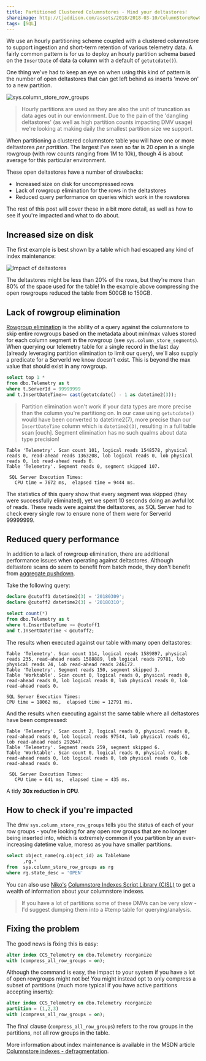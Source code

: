 ```yaml
---
title: Partitioned Clustered Columnstores - Mind your deltastores!
shareimage: http://tjaddison.com/assets/2018/2018-03-10/ColumnStoreRowGroups.png
tags: [SQL]
---
```


We use an hourly partitioning scheme coupled with a clustered columnstore to support ingestion and short-term retention of various telemetry data. A fairly common pattern is for us to deploy an hourly partition schema based on the `InsertDate` of data (a column with a default of `getutcdate()`).

One thing we've had to keep an eye on when using this kind of pattern is the number of open deltastores that can get left behind as inserts 'move on' to a new partition.

![sys.column_store_row_groups](/assets/2018/2018-03-10/ColumnStoreRowGroups.png)

> Hourly partitions are used as they are also the unit of truncation as data ages out in our envionrment. Due to the pain of the 'dangling deltastores' (as well as high partition counts impacting DMV usage) we're looking at making daily the smallest partition size we support.

When partitioning a clustered columnstore table you will have one or more deltastores _per partition_. The largest I've seen so far is 20 open in a single rowgroup (with row counts ranging from 1M to 10k), though 4 is about average for this particular environment.

These open deltastores have a number of drawbacks:

- Increased size on disk for uncompressed rows
- Lack of rowgroup elimination for the rows in the deltastores
- Reduced query performance on queries which work in the rowstores

The rest of this post will cover these in a bit more detail, as well as how to see if you're impacted and what to do about.

<!--more-->

## Increased size on disk

The first example is best shown by a table which had escaped any kind of index maintenance:

![Impact of deltastores](/assets/2018/2018-03-10/RowGroups.png)

The deltastores might be less than 20% of the rows, but they're more than 80% of the space used for the table! In the example above compressing the open rowgroups reduced the table from 500GB to 150GB.

## Lack of rowgroup elimination

[Rowgroup elimination](https://blogs.msdn.microsoft.com/sql_server_team/columnstore-index-performance-rowgroup-elimination/) is the ability of a query against the columnstore to skip entire rowgroups based on the metadata about min/max values stored for each column segment in the rowgroup (see `sys.column_store_segments`). When querying our telemetry table for a single record in the last day (already leveraging partition elimination to limit our query), we'll also supply a predicate for a ServerId we know doesn't exist. This is beyond the max value that should exist in any rowgroup.

```sql
select top 1 *
from dbo.Telemetry as t
where t.ServerId = 99999999
and t.InsertDateTime>= cast(getutcdate() - 1 as datetime2(3));
```

> Partition elimination won't work if your data types are more precise than the column you're partitiong on. In our case using `getutcdate()` would have been converted to datetime2(7), more precise than our `InsertDateTime` column which is `datetime2(3)`, resulting in a full table scan [ouch]. Segment elimination has no such qualms about data type precision!

```
Table 'Telemetry'. Scan count 101, logical reads 1548578, physical reads 0, read-ahead reads 1363208, lob logical reads 0, lob physical reads 0, lob read-ahead reads 0.
Table 'Telemetry'. Segment reads 0, segment skipped 107.

 SQL Server Execution Times:
   CPU time = 7672 ms,  elapsed time = 9444 ms.
```

The statistics of this query show that every segment was skipped (they were successfully eliminated), yet we spent 10 seconds doing an awful lot of reads. These reads were against the deltastores, as SQL Server had to check every single row to ensure none of them were for ServerId 99999999.

## Reduced query performance

In addition to a lack of rowgroup elimination, there are additional performance issues when operating against deltastores. Although deltastore scans do seem to benefit from batch mode, they don't benefit from [aggregate pushdown](https://blogs.msdn.microsoft.com/sql_server_team/columnstore-index-performance-sql-server-2016-aggregate-pushdown/).

Take the following query:

```sql
declare @cutoff1 datetime2(3) = '20180309';
declare @cutoff2 datetime2(3) = '20180310';

select count(*)
from dbo.Telemetry as t
where t.InsertDateTime >= @cutoff1
and t.InsertDateTime < @cutoff2;
```

The results when executed against our table with many open deltastores:

```
Table 'Telemetry'. Scan count 114, logical reads 1589897, physical reads 235, read-ahead reads 1588889, lob logical reads 79781, lob physical reads 24, lob read-ahead reads 246172.
Table 'Telemetry'. Segment reads 150, segment skipped 3.
Table 'Worktable'. Scan count 0, logical reads 0, physical reads 0, read-ahead reads 0, lob logical reads 0, lob physical reads 0, lob read-ahead reads 0.

SQL Server Execution Times:
CPU time = 18062 ms,  elapsed time = 12791 ms.
```

And the results when executing against the same table where all deltastores have been compressed:

```
Table 'Telemetry'. Scan count 2, logical reads 0, physical reads 0, read-ahead reads 0, lob logical reads 97544, lob physical reads 61, lob read-ahead reads 292647.
Table 'Telemetry'. Segment reads 259, segment skipped 6.
Table 'Worktable'. Scan count 0, logical reads 0, physical reads 0, read-ahead reads 0, lob logical reads 0, lob physical reads 0, lob read-ahead reads 0.

 SQL Server Execution Times:
   CPU time = 641 ms,  elapsed time = 435 ms.
```

A tidy **30x reduction in CPU**.

## How to check if you're impacted

The dmv `sys.column_store_row_groups` tells you the status of each of your row groups - you're looking for any open row groups that are no longer being inserted into, which is extremely common if you partition by an ever-increasing datetime value, moreso as you have smaller partitions.

```sql
select object_name(rg.object_id) as TableName
      ,rg.*
from  sys.column_store_row_groups as rg
where rg.state_desc = 'OPEN'
```

You can also use [Niko's](http://www.nikoport.com/) [Columnstore Indexes Script Library (CISL)](https://github.com/NikoNeugebauer/CISL) to get a wealth of information about your columnstore indexes.

> If you have a lot of partitions some of these DMVs can be very slow - I'd suggest dumping them into a #temp table for querying/analysis.

## Fixing the problem

The good news is fixing this is easy:

```sql
alter index CCS_Telemetry on dbo.Telemetry reorganize
with (compress_all_row_groups = on);
```

Although the command is easy, the impact to your system if you have a lot of open rowgroups might not be! You might instead opt to only compress a subset of partitions (much more typical if you have active partitions accepting inserts):

```sql
alter index CCS_Telemetry on dbo.Telemetry reorganize
partition = (1,2,3)
with (compress_all_row_groups = on);
```

The final clause (`compress_all_row_groups`) refers to the row groups in the partitions, not all row groups in the table.

More information about index maintenance is available in the MSDN article [Columnstore indexes - defragmentation](https://docs.microsoft.com/en-us/sql/relational-databases/indexes/columnstore-indexes-defragmentation).
